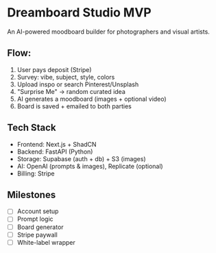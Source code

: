 # Dreamboard Studio MVP

An AI-powered moodboard builder for photographers and visual artists.

## Flow:
1. User pays deposit (Stripe)
2. Survey: vibe, subject, style, colors
3. Upload inspo or search Pinterest/Unsplash
4. "Surprise Me" → random curated idea
5. AI generates a moodboard (images + optional video)
6. Board is saved + emailed to both parties

## Tech Stack
- Frontend: Next.js + ShadCN
- Backend: FastAPI (Python)
- Storage: Supabase (auth + db) + S3 (images)
- AI: OpenAI (prompts & images), Replicate (optional)
- Billing: Stripe

## Milestones
- [ ] Account setup
- [ ] Prompt logic
- [ ] Board generator
- [ ] Stripe paywall
- [ ] White-label wrapper

